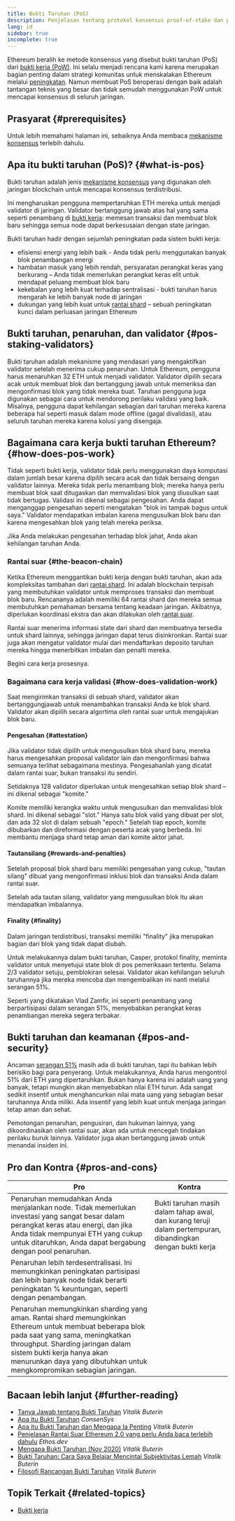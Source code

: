 ```yaml
---
title: Bukti Taruhan (PoS)
description: Penjelasan tentang protokol konsensus proof-of-stake dan perannya dalam Ethereum.
lang: id
sidebar: true
incomplete: true
---
```


Ethereum beralih ke metode konsensus yang disebut bukti taruhan (PoS) dari [bukti kerja (PoW)](/developers/docs/consensus-mechanisms/pow/). Ini selalu menjadi rencana kami karena merupakan bagian penting dalam strategi komunitas untuk menskalakan Ethereum melalui [peningkatan](/upgrades/). Namun membuat PoS beroperasi dengan baik adalah tantangan teknis yang besar dan tidak semudah menggunakan PoW untuk mencapai konsensus di seluruh jaringan.

## Prasyarat {#prerequisites}

Untuk lebih memahami halaman ini, sebaiknya Anda membaca [mekanisme konsensus](/developers/docs/consensus-mechanisms/) terlebih dahulu.

## Apa itu bukti taruhan (PoS)? {#what-is-pos}

Bukti taruhan adalah jenis [mekanisme konsensus](/developers/docs/consensus-mechanisms/) yang digunakan oleh jaringan blockchain untuk mencapai konsensus terdistribusi.

Ini mengharuskan pengguna mempertaruhkan ETH mereka untuk menjadi validator di jaringan. Validator bertanggung jawab atas hal yang sama seperti penambang di [bukti kerja](/developers/docs/consensus-mechanisms/pow/): memesan transaksi dan membuat blok baru sehingga semua node dapat berkesusaian dengan state jaringan.

Bukti taruhan hadir dengan sejumlah peningkatan pada sistem bukti kerja:

- efisiensi energi yang lebih baik - Anda tidak perlu menggunakan banyak blok penambangan energi
- hambatan masuk yang lebih rendah, persyaratan perangkat keras yang berkurang – Anda tidak memerlukan perangkat keras elit untuk mendapat peluang membuat blok baru
- kekebalan yang lebih kuat terhadap sentralisasi - bukti taruhan harus mengarah ke lebih banyak node di jaringan
- dukungan yang lebih kuat untuk [rantai shard](/upgrades/shard-chains/) – sebuah peningkatan kunci dalam perluasan jaringan Ethereum

## Bukti taruhan, penaruhan, dan validator {#pos-staking-validators}

Bukti taruhan adalah mekanisme yang mendasari yang mengaktifkan validator setelah menerima cukup penaruhan. Untuk Ethereum, pengguna harus menaruhkan 32 ETH untuk menjadi validator. Validator dipilih secara acak untuk membuat blok dan bertanggung jawab untuk memeriksa dan mengonfirmasi blok yang tidak mereka buat. Taruhan pengguna juga digunakan sebagai cara untuk mendorong perilaku validasi yang baik. Misalnya, pengguna dapat kehilangan sebagian dari taruhan mereka karena beberapa hal seperti masuk dalam mode offline (gagal divalidasi), atau seluruh taruhan mereka karena kolusi yang disengaja.

## Bagaimana cara kerja bukti taruhan Ethereum? {#how-does-pos-work}

Tidak seperti bukti kerja, validator tidak perlu menggunakan daya komputasi dalam jumlah besar karena dipilih secara acak dan tidak bersaing dengan validator lainnya. Mereka tidak perlu menambang blok; mereka hanya perlu membuat blok saat ditugaskan dan memvalidasi blok yang diusulkan saat tidak bertugas. Validasi ini dikenal sebagai pengesahan. Anda dapat menganggap pengesahan seperti mengatakan "blok ini tampak bagus untuk saya." Validator mendapatkan imbalan karena mengusulkan blok baru dan karena mengesahkan blok yang telah mereka periksa.

Jika Anda melakukan pengesahan terhadap blok jahat, Anda akan kehilangan taruhan Anda.

### Rantai suar {#the-beacon-chain}

Ketika Ethereum menggantikan bukti kerja dengan bukti taruhan, akan ada kompleksitas tambahan dari [rantai shard](/upgrades/shard-chains/). Ini adalah blockchain terpisah yang membutuhkan validator untuk memproses transaksi dan membuat blok baru. Rencananya adalah memiliki 64 rantai shard dan mereka semua membutuhkan pemahaman bersama tentang keadaan jaringan. Akibatnya, diperlukan koordinasi ekstra dan akan dilakukan oleh [rantai suar](/upgrades/beacon-chain/).

Rantai suar menerima informasi state dari shard dan membuatnya tersedia untuk shard lainnya, sehingga jaringan dapat terus disinkronkan. Rantai suar juga akan mengatur validator mulai dari mendaftarkan deposito taruhan mereka hingga menerbitkan imbalan dan penalti mereka.

Begini cara kerja prosesnya.

### Bagaimana cara kerja validasi {#how-does-validation-work}

Saat mengirimkan transaksi di sebuah shard, validator akan bertanggungjawab untuk menambahkan transaksi Anda ke blok shard. Validator akan dipilih secara algortima oleh rantai suar untuk mengajukan blok baru.

#### Pengesahan {#attestation}

Jika validator tidak dipilih untuk mengusulkan blok shard baru, mereka harus mengesahkan proposal validator lain dan mengonfirmasi bahwa semuanya terlihat sebagaimana mestinya. Pengesahanlah yang dicatat dalam rantai suar, bukan transaksi itu sendiri.

Setidaknya 128 validator diperlukan untuk mengesahkan setiap blok shard – ini dikenal sebagai "komite."

Komite memiliki kerangka waktu untuk mengusulkan dan memvalidasi blok shard. Ini dikenal sebagai "slot." Hanya satu blok valid yang dibuat per slot, dan ada 32 slot di dalam sebuah "epoch." Setelah tiap epoch, komite dibubarkan dan direformasi dengan peserta acak yang berbeda. Ini membantu menjaga shard tetap aman dari komite aktor jahat.

#### Tautansilang {#rewards-and-penalties}

Setelah proposal blok shard baru memiliki pengesahan yang cukup, "tautan silang" dibuat yang mengonfirmasi inklusi blok dan transaksi Anda dalam rantai suar.

Setelah ada tautan silang, validator yang mengusulkan blok itu akan mendapatkan imbalannya.

#### Finality {#finality}

Dalam jaringan terdistribusi, transaksi memiliki "finality" jika merupakan bagian dari blok yang tidak dapat diubah.

Untuk melakukannya dalam bukti taruhan, Casper, protokol finality, meminta validator untuk menyetujui state blok di pos pemeriksaan tertentu. Selama 2/3 validator setuju, pemblokiran selesai. Validator akan kehilangan seluruh taruhannya jika mereka mencoba dan mengembalikan ini nanti melalui serangan 51%.

Seperti yang dikatakan Vlad Zamfir, ini seperti penambang yang berpartisipasi dalam serangan 51%, menyebabkan perangkat keras penambangan mereka segera terbakar.

## Bukti taruhan dan keamanan {#pos-and-security}

Ancaman [serangan 51%](https://www.investopedia.com/terms/1/51-attack.asp) masih ada di bukti taruhan, tapi itu bahkan lebih berisiko bagi para penyerang. Untuk melakukannya, Anda harus mengontrol 51% dari ETH yang dipertaruhkan. Bukan hanya karena ini adalah uang yang banyak, tetapi mungkin akan menyebabkan nilai ETH turun. Ada sangat sedikit insentif untuk menghancurkan nilai mata uang yang sebagian besar taruhannya Anda miliki. Ada insentif yang lebih kuat untuk menjaga jaringan tetap aman dan sehat.

Pemotongan penaruhan, pengusiran, dan hukuman lainnya, yang dikoordinasikan oleh rantai suar, akan ada untuk mencegah tindakan perilaku buruk lainnya. Validator juga akan bertanggung jawab untuk menandai insiden ini.

## Pro dan Kontra {#pros-and-cons}

| Pro                                                                                                                                                                                                                                                                                    | Kontra                                                                                                     |
| -------------------------------------------------------------------------------------------------------------------------------------------------------------------------------------------------------------------------------------------------------------------------------------- | ---------------------------------------------------------------------------------------------------------- |
| Penaruhan memudahkan Anda menjalankan node. Tidak memerlukan investasi yang sangat besar dalam perangkat keras atau energi, dan jika Anda tidak mempunyai ETH yang cukup untuk ditaruhkan, Anda dapat bergabung dengan pool penaruhan.                                                 | Bukti taruhan masih dalam tahap awal, dan kurang teruji dalam pertempuran, dibandingkan dengan bukti kerja |
| Penaruhan lebih terdesentralisasi. Ini memungkinkan peningkatan partisipasi dan lebih banyak node tidak berarti peningkatan % keuntungan, seperti dengan penambangan.                                                                                                                  |                                                                                                            |
| Penaruhan memungkinkan sharding yang aman. Rantai shard memungkinkan Ethereum untuk membuat beberapa blok pada saat yang sama, meningkatkan throughput. Sharding jaringan dalam sistem bukti kerja hanya akan menurunkan daya yang dibutuhkan untuk mengkompromikan sebagian jaringan. |                                                                                                            |

## Bacaan lebih lanjut {#further-reading}

- [Tanya Jawab tentang Bukti Taruhan](https://vitalik.ca/general/2017/12/31/pos_faq.html) _Vitalik Buterin_
- [Apa itu Bukti Taruhan](https://consensys.net/blog/blockchain-explained/what-is-proof-of-stake/) _ConsenSys_
- [Apa itu Bukti Taruhan dan Mengapa Ia Penting](https://bitcoinmagazine.com/culture/what-proof-of-stake-is-and-why-it-matters-1377531463) _Vitalik Buterin_
- [Penjelasan Rantai Suar Ethereum 2.0 yang perlu Anda baca terlebih dahulu](https://ethos.dev/beacon-chain/) _Ethos.dev_
- [Mengapa Bukti Taruhan (Nov 2020)](https://vitalik.ca/general/2020/11/06/pos2020.html) _Vitalik Buterin_
- [Bukti Taruhan: Cara Saya Belajar Mencintai Subjektivitas Lemah](https://blog.ethereum.org/2014/11/25/proof-stake-learned-love-weak-subjectivity/) _Vitalik Buterin_
- [Filosofi Rancangan Bukti Taruhan](https://medium.com/@VitalikButerin/a-proof-of-stake-design-philosophy-506585978d51) _Vitalik Buterin_

## Topik Terkait {#related-topics}

- [Bukti kerja](/developers/docs/consensus-mechanisms/pow/)
